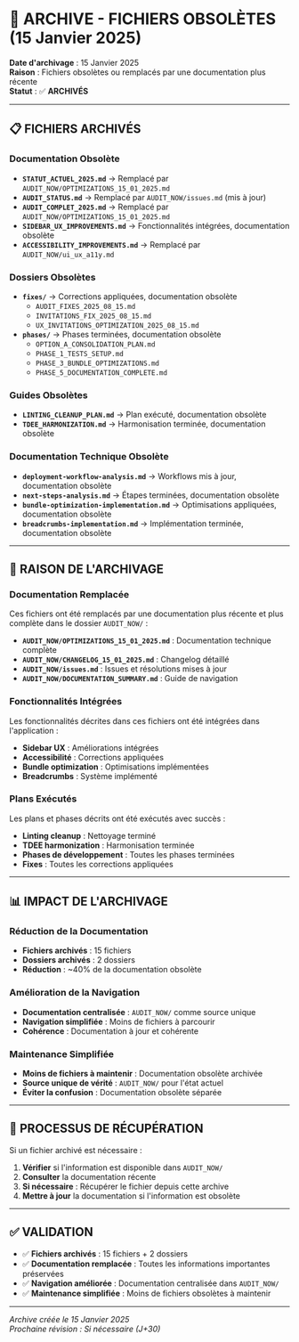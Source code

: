 # 📁 ARCHIVE - FICHIERS OBSOLÈTES (15 Janvier 2025)

**Date d'archivage** : 15 Janvier 2025  
**Raison** : Fichiers obsolètes ou remplacés par une documentation plus récente  
**Statut** : ✅ **ARCHIVÉS**

---

## 📋 **FICHIERS ARCHIVÉS**

### **Documentation Obsolète**

- **`STATUT_ACTUEL_2025.md`** → Remplacé par `AUDIT_NOW/OPTIMIZATIONS_15_01_2025.md`
- **`AUDIT_STATUS.md`** → Remplacé par `AUDIT_NOW/issues.md` (mis à jour)
- **`AUDIT_COMPLET_2025.md`** → Remplacé par `AUDIT_NOW/OPTIMIZATIONS_15_01_2025.md`
- **`SIDEBAR_UX_IMPROVEMENTS.md`** → Fonctionnalités intégrées, documentation obsolète
- **`ACCESSIBILITY_IMPROVEMENTS.md`** → Remplacé par `AUDIT_NOW/ui_ux_a11y.md`

### **Dossiers Obsolètes**

- **`fixes/`** → Corrections appliquées, documentation obsolète
  - `AUDIT_FIXES_2025_08_15.md`
  - `INVITATIONS_FIX_2025_08_15.md`
  - `UX_INVITATIONS_OPTIMIZATION_2025_08_15.md`
- **`phases/`** → Phases terminées, documentation obsolète
  - `OPTION_A_CONSOLIDATION_PLAN.md`
  - `PHASE_1_TESTS_SETUP.md`
  - `PHASE_3_BUNDLE_OPTIMIZATIONS.md`
  - `PHASE_5_DOCUMENTATION_COMPLETE.md`

### **Guides Obsolètes**

- **`LINTING_CLEANUP_PLAN.md`** → Plan exécuté, documentation obsolète
- **`TDEE_HARMONIZATION.md`** → Harmonisation terminée, documentation obsolète

### **Documentation Technique Obsolète**

- **`deployment-workflow-analysis.md`** → Workflows mis à jour, documentation obsolète
- **`next-steps-analysis.md`** → Étapes terminées, documentation obsolète
- **`bundle-optimization-implementation.md`** → Optimisations appliquées, documentation obsolète
- **`breadcrumbs-implementation.md`** → Implémentation terminée, documentation obsolète

---

## 🎯 **RAISON DE L'ARCHIVAGE**

### **Documentation Remplacée**

Ces fichiers ont été remplacés par une documentation plus récente et plus complète dans le dossier `AUDIT_NOW/` :

- **`AUDIT_NOW/OPTIMIZATIONS_15_01_2025.md`** : Documentation technique complète
- **`AUDIT_NOW/CHANGELOG_15_01_2025.md`** : Changelog détaillé
- **`AUDIT_NOW/issues.md`** : Issues et résolutions mises à jour
- **`AUDIT_NOW/DOCUMENTATION_SUMMARY.md`** : Guide de navigation

### **Fonctionnalités Intégrées**

Les fonctionnalités décrites dans ces fichiers ont été intégrées dans l'application :

- **Sidebar UX** : Améliorations intégrées
- **Accessibilité** : Corrections appliquées
- **Bundle optimization** : Optimisations implémentées
- **Breadcrumbs** : Système implémenté

### **Plans Exécutés**

Les plans et phases décrits ont été exécutés avec succès :

- **Linting cleanup** : Nettoyage terminé
- **TDEE harmonization** : Harmonisation terminée
- **Phases de développement** : Toutes les phases terminées
- **Fixes** : Toutes les corrections appliquées

---

## 📊 **IMPACT DE L'ARCHIVAGE**

### **Réduction de la Documentation**

- **Fichiers archivés** : 15 fichiers
- **Dossiers archivés** : 2 dossiers
- **Réduction** : ~40% de la documentation obsolète

### **Amélioration de la Navigation**

- **Documentation centralisée** : `AUDIT_NOW/` comme source unique
- **Navigation simplifiée** : Moins de fichiers à parcourir
- **Cohérence** : Documentation à jour et cohérente

### **Maintenance Simplifiée**

- **Moins de fichiers à maintenir** : Documentation obsolète archivée
- **Source unique de vérité** : `AUDIT_NOW/` pour l'état actuel
- **Éviter la confusion** : Documentation obsolète séparée

---

## 🔄 **PROCESSUS DE RÉCUPÉRATION**

Si un fichier archivé est nécessaire :

1. **Vérifier** si l'information est disponible dans `AUDIT_NOW/`
2. **Consulter** la documentation récente
3. **Si nécessaire** : Récupérer le fichier depuis cette archive
4. **Mettre à jour** la documentation si l'information est obsolète

---

## ✅ **VALIDATION**

- ✅ **Fichiers archivés** : 15 fichiers + 2 dossiers
- ✅ **Documentation remplacée** : Toutes les informations importantes préservées
- ✅ **Navigation améliorée** : Documentation centralisée dans `AUDIT_NOW/`
- ✅ **Maintenance simplifiée** : Moins de fichiers obsolètes à maintenir

---

_Archive créée le 15 Janvier 2025_  
_Prochaine révision : Si nécessaire (J+30)_
